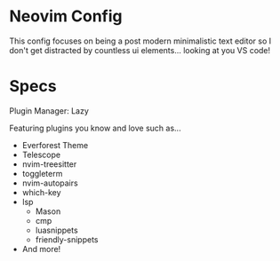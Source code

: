 # Neovim Config
This config focuses on being a post modern minimalistic text editor so I don't get distracted by countless ui elements... looking at you VS code!

# Specs
Plugin Manager: Lazy

Featuring plugins you know and love such as...
- Everforest Theme
- Telescope
- nvim-treesitter
- toggleterm
- nvim-autopairs
- which-key
- lsp
    - Mason
    - cmp
    - luasnippets
    - friendly-snippets
- And more!
